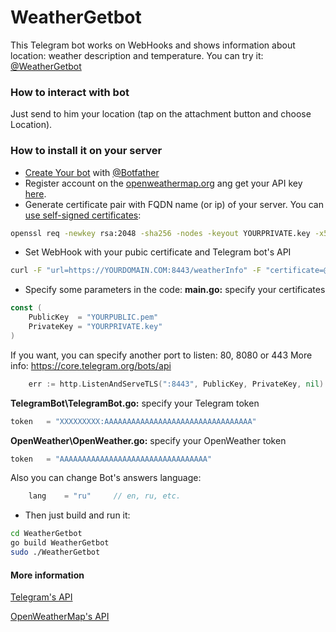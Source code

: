 # WeatherGetbot

This Telegram bot works on WebHooks and shows information about location: weather description and temperature.
You can try it: [@WeatherGetbot](https://t.me/WeatherGetbot)

### How to interact with bot
Just send to him your location (tap on the attachment button and choose Location).

### How to install it on your server
  - [Create Your bot](https://core.telegram.org/bots#6-botfather) with [@Botfather](https://t.me/BotFather)
  - Register account on the [openweathermap.org](https://home.openweathermap.org/users/sign_up) ang get your API key [here](https://home.openweathermap.org/api_keys).
  - Generate certificate pair with FQDN name (or ip) of your server. You can [use self-signed certificates](https://core.telegram.org/bots/self-signed):
```sh
openssl req -newkey rsa:2048 -sha256 -nodes -keyout YOURPRIVATE.key -x509 -days 365 -out YOURPUBLIC.pem -subj "/C=RU/ST=MSC/L=Moscow/O=No/CN=YOURDOMAIN.COM"
```
  - Set WebHook with your pubic certificate and Telegram bot's API
```sh
curl -F "url=https://YOURDOMAIN.COM:8443/weatherInfo" -F "certificate=@YOURPUBLIC.pem" "https://api.telegram.org/botXXXXXXXXX:AAAAAAAAAAAAAAAAAAAAAAAA/setwebhook"
```
  - Specify some parameters in the code:
**main.go:** specify your certificates
```go
const (
	PublicKey  = "YOURPUBLIC.pem"
	PrivateKey = "YOURPRIVATE.key"
)
```
If you want, you can specify another port to listen: 80, 8080 or 443
More info: https://core.telegram.org/bots/api
```go
	err := http.ListenAndServeTLS(":8443", PublicKey, PrivateKey, nil)
```
**TelegramBot\TelegramBot.go:** specify your Telegram token
```go
token   = "XXXXXXXXX:AAAAAAAAAAAAAAAAAAAAAAAAAAAAAAAAA"
```
**OpenWeather\OpenWeather.go:** specify your OpenWeather token
```go
token   = "AAAAAAAAAAAAAAAAAAAAAAAAAAAAAAAAA"
```
Also you can change Bot's answers language:
```go
    lang    = "ru"     // en, ru, etc.
```
  - Then just build and run it:
```bash
cd WeatherGetbot
go build WeatherGetbot
sudo ./WeatherGetbot
```

#### More information

[Telegram's API](https://core.telegram.org/bots/api)

[OpenWeatherMap's API](https://openweathermap.org/current)
